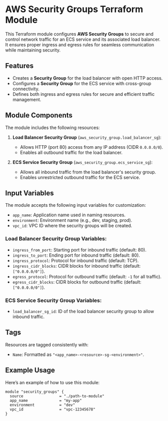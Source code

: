 # AWS Security Groups Terraform Module

This Terraform module configures **AWS Security Groups** to secure and control network traffic for an ECS service and its associated load balancer. It ensures proper ingress and egress rules for seamless communication while maintaining security.

## Features

- Creates a **Security Group** for the load balancer with open HTTP access.
- Configures a **Security Group** for the ECS service with cross-group connectivity.
- Defines both ingress and egress rules for secure and efficient traffic management.

## Module Components

The module includes the following resources:
1. **Load Balancer Security Group** (`aws_security_group.load_balancer_sg`):
   - Allows HTTP (port 80) access from any IP address (CIDR `0.0.0.0/0`).
   - Enables all outbound traffic for the load balancer.

2. **ECS Service Security Group** (`aws_security_group.ecs_service_sg`):
   - Allows all inbound traffic from the load balancer's security group.
   - Enables unrestricted outbound traffic for the ECS service.

## Input Variables

The module accepts the following input variables for customization:
- `app_name`: Application name used in naming resources.
- `environment`: Environment name (e.g., dev, staging, prod).
- `vpc_id`: VPC ID where the security groups will be created.

### Load Balancer Security Group Variables:
- `ingress_from_port`: Starting port for inbound traffic (default: 80).
- `ingress_to_port`: Ending port for inbound traffic (default: 80).
- `ingress_protocol`: Protocol for inbound traffic (default: TCP).
- `ingress_cidr_blocks`: CIDR blocks for inbound traffic (default: `["0.0.0.0/0"]`).
- `egress_protocol`: Protocol for outbound traffic (default: `-1` for all traffic).
- `egress_cidr_blocks`: CIDR blocks for outbound traffic (default: `["0.0.0.0/0"]`).

### ECS Service Security Group Variables:
- `load_balancer_sg_id`: ID of the load balancer security group to allow inbound traffic.

## Tags

Resources are tagged consistently with:
- `Name`: Formatted as `"<app_name>-<resource>-sg-<environment>"`.

## Example Usage

Here’s an example of how to use this module:

```hcl
module "security_groups" {
  source                = "./path-to-module"
  app_name              = "my-app"
  environment           = "dev"
  vpc_id                = "vpc-12345678"
}